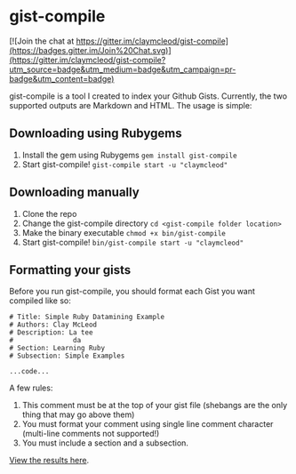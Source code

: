 # gist-compile

[![Join the chat at https://gitter.im/claymcleod/gist-compile](https://badges.gitter.im/Join%20Chat.svg)](https://gitter.im/claymcleod/gist-compile?utm_source=badge&utm_medium=badge&utm_campaign=pr-badge&utm_content=badge)

gist-compile is a tool I created to index your Github Gists. Currently, the two supported outputs are Markdown and HTML. The usage is simple:

## Downloading using Rubygems

1. Install the gem using Rubygems ```gem install gist-compile```
2. Start gist-compile! ```gist-compile start -u "claymcleod"```

## Downloading manually

1. Clone the repo
2. Change the gist-compile directory ```cd <gist-compile folder location>```
3. Make the binary executable ```chmod +x bin/gist-compile```
4. Start gist-compile! ```bin/gist-compile start -u "claymcleod"```


## Formatting your gists

Before you run gist-compile, you should format each Gist you want compiled like so:

```
# Title: Simple Ruby Datamining Example
# Authors: Clay McLeod
# Description: La tee
#               da
# Section: Learning Ruby
# Subsection: Simple Examples

...code...
```

A few rules:

1. This comment must be at the top of your gist file (shebangs are the only thing that may go above them)
2. You must format your comment using single line comment character (multi-line comments not supported!)
3. You must include a section and a subsection.


[View the results here](https://github.com/claymcleod/gist-compile/tree/master/prod).
